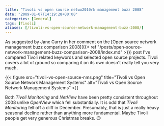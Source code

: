 ```yaml
---
title: "Tivoli vs open source netwo2010rk management buzz 2008"
date: "2009-01-07T14:19:28+00:00"
categories: [General]
tags: [Tivoli]
aliases: [/tivoli-vs-open-source-network-management-buzz-2008/]
---
```


As suggested by Jane Curry in her comment on the [Open source network management buzz comparison 2008]({{< ref "/posts/open-source-network-management-buzz-comparison-2008/index.md" >}}) post I've compared Tivoli related keywords and selected open source projects. Tivoli covers a lot of ground so comparing it on its own doesn't really tell you very much.

{{< figure src="tivoli-vs-open-source-nms.png" title="Tivoli vs Open Source Network Management Systems" alt="Tivoli vs Open Source Network Management Systems" >}}

Both *Tivoli Monitoring* and *NetView* have been pretty consistent throughout 2008 unlike *OpenView* which fell substantially. It is odd that *Tivoli Monitoring* fell off a cliff in December. Presumably, that is just a really heavy seasonal decline rather than anything more fundamental. Maybe Tivoli people get very generous Christmas breaks. :wink:
